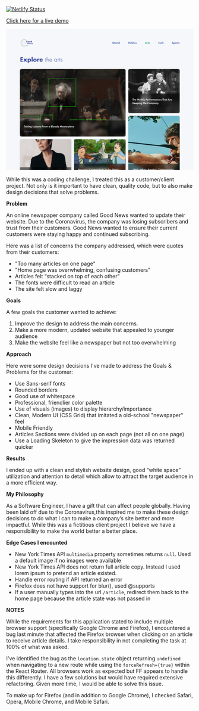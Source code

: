 [![Netlify Status](https://api.netlify.com/api/v1/badges/edde364f-1b4f-432f-95a7-934fdae68115/deploy-status)](https://app.netlify.com/sites/blissful-turing-9678ab/deploys)

[Click here for a live demo](https://blissful-turing-9678ab.netlify.app/)

<p align="center">
  <img src="./home-page.png" width="600"/>
</p>

While this was a coding challenge, I treated this as a customer/client project. Not only is it important to have clean, quality code, but to also make design decisions that solve problems.

**Problem**

An online newspaper company called Good News wanted to update their website. Due to the Coronavirus, the company was losing subscribers and trust from their customers. Good News wanted to ensure their current customers were staying happy and continued subscribing.

Here was a list of concerns the company addressed, which were quotes from their customers:

-   "Too many articles on one page"
-   "Home page was overwhelming, confusing customers"
-   Articles felt “stacked on top of each other"
-   The fonts were difficult to read an article
-   The site felt slow and laggy

**Goals**

A few goals the customer wanted to achieve:

1. Improve the design to address the main concerns.
2. Make a more modern, updated website that appealed to younger audience
3. Make the website feel like a newspaper but not too overwhelming

**Approach**

Here were some design decisions I've made to address the Goals & Problems for the customer:

-   Use Sans-serif fonts
-   Rounded borders
-   Good use of whitespace
-   Professional, friendlier color palette
-   Use of visuals (images) to display hierarchy/importance
-   Clean, Modern UI (CSS Grid) that imitated a old-school "newspaper" feel
-   Mobile Friendly
-   Articles Sections were divided up on each page (not all on one page)
-   Use a Loading Skeleton to give the impression data was returned quicker

**Results**

I ended up with a clean and stylish website design, good “white space” utilization and attention to detail which allow to attract the target audience in a more efficient way.

**My Philosophy**

As a Software Engineer, I have a gift that can affect people globally. Having been laid off due to the Coronavirus,this inspired me to make these design decisions to do what I can to make a company’s site better and more impactful. While this was a fictitious client project I believe we have a responsibility to make the world better a better place.

**Edge Cases I encounted**

-   New York Times API `multimedia` property sometimes returns `null`. Used a default image if no images were available
-   New York Times API does not return full article copy. Instead I used lorem ipsum to pretend an article existed.
-   Handle error routing if API returned an error
-   Firefox does not have support for blur(), used @supports
-   If a user manually types into the url `/article`, redirect them back to the home page because the article state was not passed in

**NOTES**

While the requirements for this application stated to include multiple browser support (specifically Google Chrome and Firefox), I encountered a bug last minute that affected the Firefox browser when clicking on an article to receive article details. I take responsibility in not completing the task at 100% of what was asked.

I've identified the bug as the `location.state` object returning `undefined` when navigating to a new route while using the `forceRefresh={true}` within the React Router. All browsers work as expected but FF appears to handle this differently. I have a few solutions but would have required extensive refactoring. Given more time, I would be able to solve this issue.

To make up for Firefox (and in addition to Google Chrome), I checked Safari, Opera, Mobile Chrome, and Mobile Safari.
